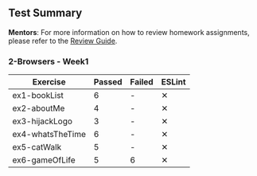 ## Test Summary

**Mentors**: For more information on how to review homework assignments, please refer to the [Review Guide](https://github.com/HackYourFuture/mentors/blob/main/assignment-support/review-guide.md).

### 2-Browsers - Week1

|     Exercise     | Passed | Failed | ESLint |
|------------------|--------|--------|--------|
| ex1-bookList     |   6    |   -    |   ✕    |
| ex2-aboutMe      |   4    |   -    |   ✕    |
| ex3-hijackLogo   |   3    |   -    |   ✕    |
| ex4-whatsTheTime |   6    |   -    |   ✕    |
| ex5-catWalk      |   5    |   -    |   ✕    |
| ex6-gameOfLife   |   5    |   6    |   ✕    |
